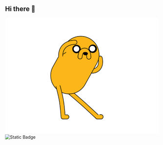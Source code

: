 ## Hi there 👋

<img src="https://github.com/DanilSkorodumov/DanilSkorodumov/blob/main/1573477544_di6xe6z9T.gif" alt="The Unlimited" width="600">


<img alt="Static Badge" src="https://img.shields.io/badge/py-python-green?logo=python">
